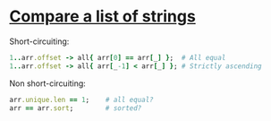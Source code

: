 [1]: http://rosettacode.org/wiki/Compare_a_list_of_strings

# [Compare a list of strings][1]

Short-circuiting:

```ruby
1..arr.offset -> all{ arr[0] == arr[_] };  # All equal
1..arr.offset -> all{ arr[_-1] < arr[_] }; # Strictly ascending
```


Non short-circuiting:

```ruby
arr.unique.len == 1;    # all equal?
arr == arr.sort;        # sorted?
```